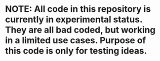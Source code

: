 # NOTE: All code in this repository is currently in experimental status. They are all bad coded, but working in a limited use cases. Purpose of this code is only for testing ideas.
